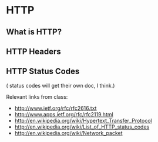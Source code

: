 # HTTP

## What is HTTP?

## HTTP Headers

## HTTP Status Codes

( status codes will get their own doc, I think.)



Relevant links from class:

* http://www.ietf.org/rfc/rfc2616.txt
* http://www.apps.ietf.org/rfc/rfc2119.html
* http://en.wikipedia.org/wiki/Hypertext_Transfer_Protocol
* http://en.wikipedia.org/wiki/List_of_HTTP_status_codes
* http://en.wikipedia.org/wiki/Network_packet

<!-- TODO -->
